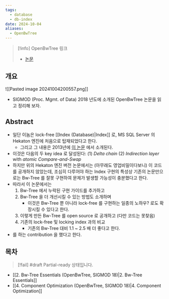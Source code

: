 ```yaml
---
tags:
  - database
  - db-index
date: 2024-10-04
aliases:
  - OpenBwTree
---
```

> [!info] OpenBwTree 링크
> - [논문](https://dl.acm.org/doi/10.1145/3183713.3196895)

## 개요

![[Pasted image 20241004200557.png]]

- SIGMOD (Proc. Mgmt. of Data) 2018 년도에 소개된 OpenBwTree 논문을 읽고 정리해 보자.

## Abstract

- 일단 이놈은 lock-free [[Index (Database)|Index]] 로, MS SQL Server 의 Hekaton 엔진에 처음으로 탑재되었다고 한다.
	- 그리고 그 내용은 2013년에 [이 논문](https://ieeexplore.ieee.org/document/6544834) 에서 소개된다.
- 이것은 다음의 두 key idea 로 달성된다: (1) *Delta chain* (2) *Indirection layer* with *atomic Compare-and-Swap*
- 하지만 위의 Hekaton 엔진 버전 논문에서는 (아무래도 영업비밀이다보니) 이 코드를 공개하지 않았는데, 조심히 다루어야 하는 Index 구현의 특성상 기존의 논문만으로는 Bw-Tree 를 잘못 구현하여 문제가 발생할 가능성이 충분했다고 한다.
- 따라서 이 논문에서는
	1. Bw-Tree 에서 누락된 구현 가이드를 추가하고
	2. Bw-Tree 을 더 개선시킬 수 있는 방법도 소개하며
		- 이것은 Bw-Tree 뿐 아니라 lock-free 를 구현하는 일종의 노하우? 로도 확장시킬 수 있다고 한다.
	3. 이렇게 만든 Bw-Tree 를 open source 로 공개하고 (다만 코드는 못찾음)
	4. 기존의 lock-free 및 locking index 과의 비교
		- 기존의 Bw-Tree 대비 1.1 ~ 2.5 배 더 좋다고 한다.
- 를 하는 contribution 을 했다고 한다.

## 목차

> [!fail] #draft Partial-ready 상태입니다.

- [[2. Bw-Tree Essentials (OpenBwTree, SIGMOD 18)|2. Bw-Tree Essentials]]
- [[4. Component Optimization (OpenBwTree, SIGMOD 18)|4. Component Optimization]]